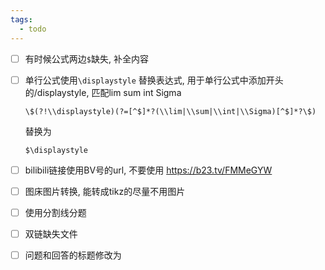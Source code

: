 ```yaml
---
tags:
  - todo
---
```

- [ ] 有时候公式两边`$`缺失, 补全内容
- [ ] 单行公式使用`\displaystyle` 
	替换表达式, 用于单行公式中添加开头的/displaystyle, 匹配lim sum int Sigma
	```
	\$(?!\\displaystyle)(?=[^$]*?(\\lim|\\sum|\\int|\\Sigma)[^$]*?\$)
	```
	替换为
	```
	$\displaystyle
	```
- [ ] bilibili链接使用BV号的url, 不要使用 https://b23.tv/FMMeGYW 
- [ ] 图床图片转换, 能转成tikz的尽量不用图片
- [ ] 使用分割线分题
- [ ] 双链缺失文件
- [ ] 问题和回答的标题修改为

